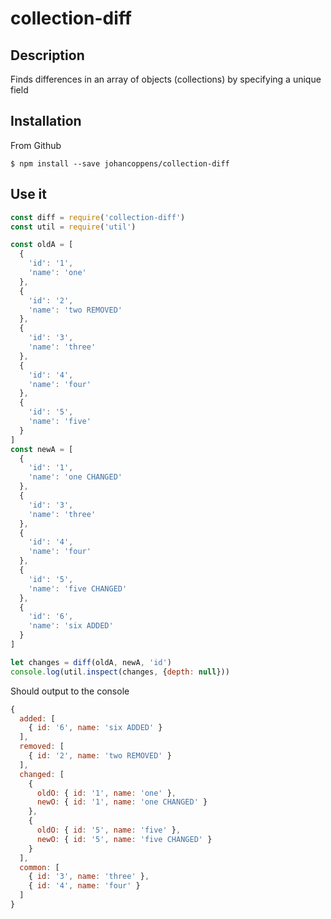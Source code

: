 # collection-diff
## Description
Finds differences in an array of objects (collections) by specifying a unique field
## Installation
From Github
```
$ npm install --save johancoppens/collection-diff
```
## Use it
``` javascript
const diff = require('collection-diff')
const util = require('util')

const oldA = [
  {
    'id': '1',
    'name': 'one'
  },
  {
    'id': '2',
    'name': 'two REMOVED'
  },
  {
    'id': '3',
    'name': 'three'
  },
  {
    'id': '4',
    'name': 'four'
  },
  {
    'id': '5',
    'name': 'five'
  }
]
const newA = [
  {
    'id': '1',
    'name': 'one CHANGED'
  },
  {
    'id': '3',
    'name': 'three'
  },
  {
    'id': '4',
    'name': 'four'
  },
  {
    'id': '5',
    'name': 'five CHANGED'
  },
  {
    'id': '6',
    'name': 'six ADDED'
  }
]

let changes = diff(oldA, newA, 'id')
console.log(util.inspect(changes, {depth: null}))
```

Should output to the console

```javascript
{
  added: [
    { id: '6', name: 'six ADDED' }
  ],
  removed: [
    { id: '2', name: 'two REMOVED' }
  ],
  changed: [
    {
      oldO: { id: '1', name: 'one' },
      newO: { id: '1', name: 'one CHANGED' }
    },
    {
      oldO: { id: '5', name: 'five' },
      newO: { id: '5', name: 'five CHANGED' }
    }
  ],
  common: [
    { id: '3', name: 'three' },
    { id: '4', name: 'four' }
  ]
}
```
